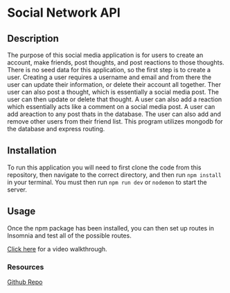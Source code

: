 # Social Network API
## Description
The purpose of this social media application is for users to create an account, make friends, post thoughts, and post reactions to those thoughts. There is no seed data for this application, so the first step is to create a user. Creating a user requires a username and email and from there the user can update their information, or delete their account all together. Ther user can also post a thought, which is essentially a social media post. The user can then update or delete that thought. A user can also add a reaction which essentially acts like a comment on a social media post. A user can add areaction to any post thats in the database. The user can also add and remove other users from their friend list. This program utilizes mongodb for the database and express routing.
## Installation
To run this application you will need to first clone the code from this repository, then navigate to the correct directory, and then run `npm install` in your terminal. You must then run `npm run dev` or `nodemon` to start the server.
## Usage
Once the npm package has been installed, you can then set up routes in Insomnia and test all of the possible routes.

[Click here](./assets/walkthrough.mp4) for a video walkthrough.

### Resources
[Github Repo](https://github.com/cdgonzo23/social-network-api)